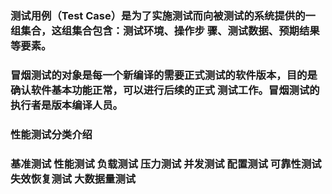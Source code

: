 ### 测试用例（Test Case）是为了实施测试而向被测试的系统提供的一组集合，这组集合包含：测试环境、操作步 骤、测试数据、预期结果等要素。

### 冒烟测试的对象是每一个新编译的需要正式测试的软件版本，目的是确认软件基本功能正常，可以进行后续的正式 测试工作。冒烟测试的执行者是版本编译人员。

### 性能测试分类介绍 
### 基准测试 性能测试 负载测试 压力测试 并发测试 配置测试 可靠性测试 失效恢复测试 大数据量测试